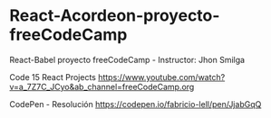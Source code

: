 # React-Acordeon-proyecto-freeCodeCamp

React-Babel proyecto freeCodeCamp - Instructor: Jhon Smilga


Code 15 React Projects https://www.youtube.com/watch?v=a_7Z7C_JCyo&ab_channel=freeCodeCamp.org

CodePen - Resolución https://codepen.io/fabricio-lell/pen/JjabGqQ

